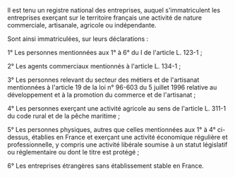 Il est tenu un registre national des entreprises, auquel s'immatriculent les entreprises exerçant sur le territoire français une activité de nature commerciale, artisanale, agricole ou indépendante.

Sont ainsi immatriculées, sur leurs déclarations :

1° Les personnes mentionnées aux 1° à 6° du I de l'article L. 123-1 ;

2° Les agents commerciaux mentionnés à l'article L. 134-1 ;

3° Les personnes relevant du secteur des métiers et de l'artisanat mentionnées à l'article 19 de la loi n° 96-603 du 5 juillet 1996 relative au développement et à la promotion du commerce et de l'artisanat ;

4° Les personnes exerçant une activité agricole au sens de l'article L. 311-1 du code rural et de la pêche maritime ;

5° Les personnes physiques, autres que celles mentionnées aux 1° à 4° ci-dessus, établies en France et exerçant une activité économique régulière et professionnelle, y compris une activité libérale soumise à un statut législatif ou réglementaire ou dont le titre est protégé ;

6° Les entreprises étrangères sans établissement stable en France.

